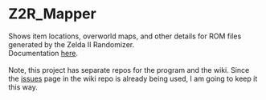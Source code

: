 # Z2R_Mapper
Shows item locations, overworld maps, and other details for ROM files generated by the Zelda II Randomizer.<br>
Documentation [here](https://github.com/AFontaine79/Z2R_Mapper_Docs/wiki/Zelda-2-Randomizer-Mapper).<br>
<br>
Note, this project has separate repos for the program and the wiki.  Since the [issues](https://github.com/AFontaine79/Z2R_Mapper_Docs/issues) page in the wiki repo is already being used, I am going to keep it this way.
